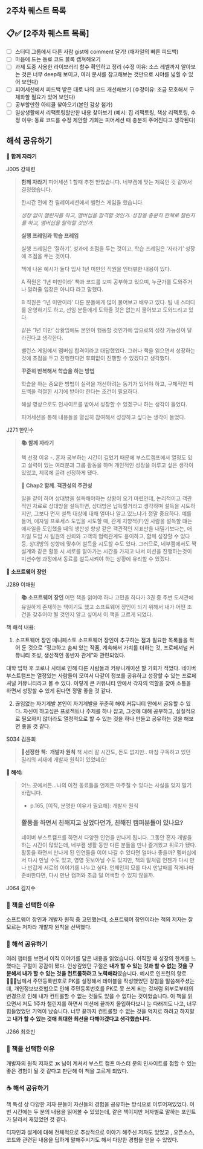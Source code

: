## **2주차 퀘스트 목록**
## 📋✅ [2주차 퀘스트 목록]
- [ ] 스터디 그룹에서 다른 사람 gist에 comment 달기! (애자일의 빠른 피드백)
- [ ] 마음에 드는 동료 코드 블록 캡쳐해오기
- [ ] 과제 도중 사용한 라이브러리 함수 확인하고 정리 (수정 이유: 소스 레벨까지 알아보는 것은 너무 deep해 보이고, 여러 문서를 참고해보는 것만으로 시야를 넓힐 수 있어 보인다)
- [ ] 피어세션에서 피드백 받은 대로 나의 코드 개선해보기 (수정이유: 조금 모호해서 구체화할 필요가 있어 보인다)
- [ ] 공부할만한 아티클 찾아오기(본인 감상 첨가)
- [ ] 일상생활에서 리팩토링할만한 내용 찾아보기 (예시: 집 리팩토링, 책상 리팩토링, 수정 이유: 동료 코드를 수정 제안할 기회는 피어세션 때 충분히 주어진다고 생각된다)

## **해석 공유하기**

**📕 함께 자라기**

J005 강채련

> **함께 자라기** 
피어세션 1 할때 추천 받았습니다.
네부캠에 맞는 제목인 것 같아서 결정했습니다.
> 
> 
> 한시간 전에 전 릴레이세션에서 벨런스 게임을 했습니다.
> 
> *성장 없이 챌린지를 하고, 멤버십을 합격할 것인가. 성장을 충분히 한채로 챌린지를 하고, 멤버십을 탈락할 것인가.*
> 
> **실행 프레임과 학습 프레임**
> 
> 실행 프레임은 ‘잘하기’, 성과에 초점을 두는 것이고, 학습 프레임은 ‘자라기’ 성장에 초점을 두는 것이다.
> 
> 책에 나온 예시가 둘다 입사 1년 미만인 직원을 인터뷰한 내용이 있다.
> 
> A 직원은 ‘1년 미만이라’ 책과 코드를 보며 공부하고 있으며, 누군가를 도와주거나 알려줄 입장은 아니다 라고 말했다.
> 
> B 직원은 ‘1년 미만이라’ 다른 분들에게 많이 물어보고 배우고 있다. 팀 내 스터디를 운영하기도 하고, 선임 분들에게 도와줄 것은 없는지 물어보고 도와드리고 있다.
> 
> 같은 ‘1년 미만’ 상황임에도 본인이 행동할 것인가에 앞으로의 성장 가능성이 달라진다고 생각한다.
> 
> 밸런스 게임에서 멤버십 합격이라고 대답했었다. 그러나 책을 읽으면서 성장하는 것에 초점을 두고 진행한다면 후회없이 진행할 수 있겠다고 생각했다.
> 
> **꾸준히 반복해서 학습을 하는 방법**
> 
> 학습을 하는 중요한 방법이 실력을 개선하려는 동기가 있어야 하고, 구체적인 피드백을 적절한 시기에 받아야 한다는 조건이 필요하다.
> 
> 해설 영상으로도 인사이트를 받아서 성장할 수 있겠구나 하는 생각이 들었다.
> 
> 피어세션을 통해 내용들을 열심히 참여해서 성장하고 싶다는 생각이 들었다.
> 

J271 한민수

> **📚 함께 자라기**
> 
> 
> 책 선정 이유 -. 혼자 공부하는 시간이 길었기 때문에 부스트캠프에서 열정도 있고 실력이 있는 여러분과 그룹 활동을 하며 개인적인 성장을 이루고 싶은 생각이 있었고, 제목에 끌려 선정하게 됐다. 
> 
> **💫 Chap2 함께. 객관성의 주관성**
> 
> 일을 같이 하며 상대방을 설득해야하는 상황이 오기 마련인데, 논리적이고 객관적인 자료로 상대방을 설득하면, 상대방은 납득할거라고 생각하며 설득을 시도하지만, 그보다 먼저 설득 대상에 대해 얼마나 알고 있느냐가 정말 중요하다. 예를 들어, 애자일 프로세스 도입을 시도할 때, 관계 지향적(F)인 사람을 설득할 떄는 애자일을 도입했을 때의 생산성 향상 같은 객관적인 지표만을 내밀기보다는, 애자일 도입 시 팀원의 신뢰와 고객의 협력관계도 용이하고, 함께 성장할 수 있다 등, 상대방의 성향에 맞추어 설득을 시도할 수도 있다. 
> 그러므로, 네부캠에서도 짝설계와 같은 활동 시 서로를 알아가는 시간을 가지고 나서 미션을 진행하는것이 미션수행 과정에서 동료를 설득시켜야 하는 상황에 유리할 수 있겠다.
> 

**📕 소프트웨어 장인**

J289 이채원

> **📚 소프트웨어 장인**
어떤 책을 읽어야 하나 고민을 하다가 3권 중 주변 도서관에 유일하게 존재하는 책이기도 했고 소프트웨어 장인이 되기 위해서 내가 어떤 조건을 갖추어야 될 것인지 알고 싶어서 이 책을 고르게 되었다. 

책 해석 내용:
1. 소프트웨어 장인 매니페스토
소프트웨어 장인이 추구하는 점과 필요한 목록들을 적어 둔 것으로 “정교하고 솜씨 있는 작품, 계속해서 가치를 더하는 것, 프로페셔널 커뮤니티 조성, 생산적인 동반자 관계”와 관련되었다. 

대학 입학 후 코로나 사태로 인해 다른 사람들과 커뮤니케이션 할 기회가 적었다.
네이버 부스트캠프는 열정있는 사람들이 모여서 다같이 정보를 공유하고 성장할 수 있는 프로페셔널 커뮤니티라고 볼 수 있다. 이렇게 큰 커뮤니티 안에서 각자의 역할을 찾아 소통을 하면서 성장할 수 있게 된다면 정말 좋을 것 같다.

2. 끊임없는 자기계발
본인이 자기계발을 꾸준히 해야 커뮤니티 안에서 공유할 수 있다.
자신이 하고싶은 프로젝트나 주제를 하나 잡고, 그것에 대해 공부하고, 실질적으로 필요하지 않더라도 열정적으로 할 수 있는 것을 하나 만들고 공유하는 것을 해보면 좋을 것 같다.
> 

S034 김윤회

> **📕선정한 책:  개발자 원칙**
책 사러 갈 시간도, 돈도 없지만.. 마침 구독하고 있던 밀리의 서재에 개발자 원칙이 있었네요!

**📮 해석:**
> 
> 
> 어느 곳에서든…나의 이전 동료들을 언제든 마주칠 수 있다는 사실을 잊지 말기 바랍니다.
> 
> - p.165, [이직, 분명한 이유가 필요해]: 개발자 원칙
> 
> ### 활동을 하면서 친해지고 싶었다던가, 친해진 캠퍼분들이 있나요?
> 
> 네이버 부스트캠프를 하면서 다양한 인연을 만나게 됩니다.
> 그동안 혼자 개발을 하는 시간이 많았는데, 네부캠 생활 동안 다른 분들을 만나 즐거웠고 위로가 됐다.
> 활동을 하면서 만나게 된 인연들을 이어 나갈 수 있다면 얼마나 좋을까?
> 멤버십에서 다시 만날 수도 있고, 영영 못보아닐 수도 있지만, 
> 책의 말처럼 언젠가 다시 만나 반갑게 서로의 이야기를 나누고 싶다.
> 언제인지 모를 다시 만날때를 작게나마 준비한다면, 다시 만난 캠퍼와 조금 덜 어색할 수 있지 않을까.


J064 김지수

### 🍎 책을 선택한 이유

소프트웨어 장인과 개발자 원칙 중 고민했는데, 소프트웨어 장인이라는 책의 저자는 잘 모르는 저자라 개발자 원칙을 선택했다.

### 🚀 해석 공유하기

여러 챕터를 보면서 이직 이야기를 담은 내용을 읽었습니다. 이직할 때 성장의 한계를 느꼈다는 구절이 공감이 됐다. 인상깊었던 구절은 **내가 할 수 있는 것과 할 수 없는 것을 구분해서 내가 할 수 있는 것을 컨트롤하려고 노력해라**였습니다. 예시로 인프런의 향로👨🏻‍💻님께서 주민등록번호로 PK를 설정해서 테이블을 작성했었던 경험을 말씀해주셨는데, 개인정보보호법으로 인해 주민등록번호를 PK로 못 쓰게 되는 것처럼 외부로부터의 변경으로 인해 내가 컨트롤할 수 없는 것들도 있을 수 없다는 것이었습니다.
이 책을 읽으면서 저도 1주차 챌린지를 하면서 미션에 끝까지 몰입하다보니 눈 다래끼도 나고, 너무 힘들었었던 기억이 났습니다. 너무 끝까지 컨트롤할 수 없는 것을 억지로 하려고 하지말고 **내가 할 수 있는 것애 최대한 최선을 다해야겠다고 생각했습니다.**


J266 최호빈

### 🍰 책을 선택한 이유

개발자의 원칙 저자로 `JK` 님이 계셔서 부스트 캠프 마스터 분의 인사이트를 접할 수 있는 좋은 경험이 될 것 같다고 판단해 이 책을 고르게 되었다.

### ☕️ 해석 공유하기

책 특성 상 다양한 저자 분들이 자신들의 경험을 공유하는 방식으로 이루어져있었다.  이번 시간에는 두 분의 내용을 읽어볼 수 있었는데, 같은 책이지만 저자별로 말하는 포인트가 달라서 재밌었던 것 같다.

디자인과 설계에 대해 전체적으로 추상적으로 이야기 해주신 저자도 있었고 , 오픈소스, 코드와 관련된 내용을 딥하게 말해주시기도 해서 다양한 경험을 얻을 수 있었다.

